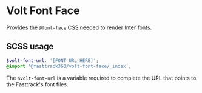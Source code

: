 # Volt Font Face

Provides the `@font-face` CSS needed to render Inter fonts.

## SCSS usage

```scss
$volt-font-url: '[FONT URL HERE]';
@import '@fasttrack360/volt-font-face/_index';
```

The `$volt-font-url` is a variable required to complete the URL that points to the Fasttrack's font files.
